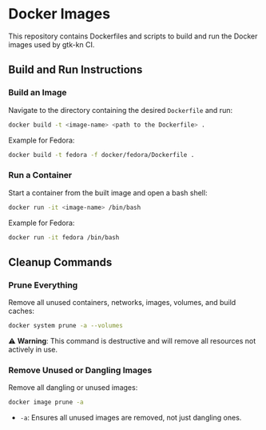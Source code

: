 # Docker Images

This repository contains Dockerfiles and scripts to build and run the Docker images used by gtk-kn CI.

## Build and Run Instructions

### Build an Image

Navigate to the directory containing the desired `Dockerfile` and run:

```bash
docker build -t <image-name> <path to the Dockerfile> .
```

Example for Fedora:

```bash
docker build -t fedora -f docker/fedora/Dockerfile .
```

### Run a Container

Start a container from the built image and open a bash shell:

```bash
docker run -it <image-name> /bin/bash
```

Example for Fedora:

```bash
docker run -it fedora /bin/bash
```

## Cleanup Commands

### Prune Everything

Remove all unused containers, networks, images, volumes, and build caches:

```bash
docker system prune -a --volumes
```

⚠️ **Warning**: This command is destructive and will remove all resources not actively in use.

### Remove Unused or Dangling Images

Remove all dangling or unused images:

```bash
docker image prune -a
```

- `-a`: Ensures all unused images are removed, not just dangling ones.
